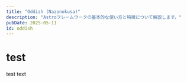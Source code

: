```yaml
---
title: "Oddish (Nazonokusa)"
description: "Astroフレームワークの基本的な使い方と特徴について解説します。"
pubDate: 2025-05-11
id: oddish
---
```


# test

test text
